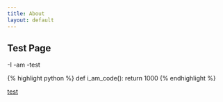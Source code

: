 ```yaml
---
title: About
layout: default
---
```


## Test Page
-I
-am
-test

{% highlight python %}
def i_am_code():
	return 1000
{% endhighlight %}

[test](url)